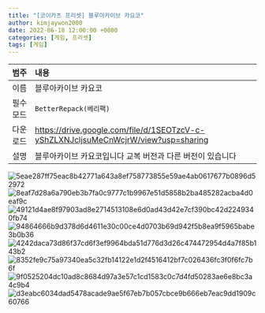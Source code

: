 ```yaml
---
title: "[코이카츠 프리셋] 블루아카이브 카요코"
author: kimjaywon2000
date: 2022-06-18 12:00:00 +0800
categories: [게임, 프리셋]
tags: [게임]
---
```


| 범주             | 내용            |
|:----------------|:---------------|
| 이름             | 블루아카이브 카요코  |
| 필수 모드         | `BetterRepack(베리팩)`       |
| 다운로드          | <https://drive.google.com/file/d/1SEOTzcV-c-yShZLXNJcljsuMeCnWcjrW/view?usp=sharing> |
| 설명             | 블루아카이브 카요코입니다 교복 버전과 다른 버전이 있습니다   |

![5eae287ff75eac8b42771a643a8ef758773855e59ae4ab0617677b0896d52972](https://user-images.githubusercontent.com/76558033/174443899-2d502db8-43cb-42c0-86fd-b850713e5168.png)
![8eaf7d28a6a790eb3b7fa0c9777c1b9967e51d5858b2ba485282acba4d0eaf9c](https://user-images.githubusercontent.com/76558033/174443887-ad439940-15a8-46e6-a4ca-8d4ffa48960e.png)
![49121d4ae8f97903ad8e2714513108e6d0ad43d42e7cf390bc42d2249340fb74](https://user-images.githubusercontent.com/76558033/174443891-039e27cb-cbe5-490f-935a-fcf8a1d84183.png)
![94864666b9d378d6d4611e30c00ce4d0703b69d942f5b8ea9f5965babe3b0b36](https://user-images.githubusercontent.com/76558033/174443893-f2295dc8-5d0a-48e1-bbc5-04f263c02868.png)
![4242daca73d86f37cd6f3ef9964bda51d776d3d26c474472954d4a7f85b143b2](https://user-images.githubusercontent.com/76558033/174443895-80eb09a4-8df8-46b8-baf8-6f54fd916744.png)
![8352fe9c75a97340ea5c32fb14122e1d2f4516412bf7c026436fc3f0f6fc7b6f](https://user-images.githubusercontent.com/76558033/174443896-5c4fdaab-17d5-4906-9e09-b12f5ab2f68d.png)
![9f0525204dc10ad8c8684d97a3e57c1cd1583c0c7d4fd50283ae6e8bc3a4c9b4](https://user-images.githubusercontent.com/76558033/174443897-70e26e4a-9d32-49aa-bbcc-7c0fed211bdf.png)
![d3eabc6034dad5478acade9ae5f67eb7b057cbce9b666eb7eac9dd1909c60766](https://user-images.githubusercontent.com/76558033/174443898-13b6bfae-164e-4d55-a270-7b3dc8373c28.png)
